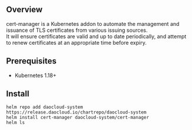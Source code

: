 ## Overview

cert-manager is a Kubernetes addon to automate the management and issuance of TLS certificates from various issuing sources.  
It will ensure certificates are valid and up to date periodically, and attempt to renew certificates at an appropriate time before expiry.

## Prerequisites

* Kubernetes 1.18+

## Install

```shell
helm repo add daocloud-system https://release.daocloud.io/chartrepo/daocloud-system
helm install cert-manager daocloud-system/cert-manager
helm ls
```
